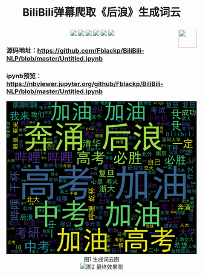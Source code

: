 # <p align="center">BiliBili弹幕爬取《后浪》生成词云</p>


<p align="center">
    <a href="https://github.com/Fblackp/BiliBili-NLP"><img src="https://img.shields.io/badge/status-closed-yellow.svg"></a>
    <a href="https://github.com/python/cpython"><img src="https://img.shields.io/badge/Python-3.7-FF1493.svg"></a>
    <a href="https://github.com/Fblackp/BiliBili-NLP"><img src="https://img.shields.io/github/repo-size/Fblackp/BiliBili-NLP"></a>
    <a href="https://github.com/Fblackp/BiliBili-NLP/graphs/contributors"><img src="https://img.shields.io/github/contributors/Fblackp/BiliBili-NLP?color=blue"></a>
    <a href="https://github.com/Fblackp/BiliBili-NLP/stargazers"><img src="https://img.shields.io/github/stars/Fblackp/BiliBili-NLP?logo=github"></a>
    <a href="https://github.com/Fblackp/BiliBili-NLP/network/members"><img src="https://img.shields.io/github/forks/Fblackp/BiliBili-NLP?color=blue&logo=github"></a>
    <a href="https://www.python.org/"><img src="https://upload.wikimedia.org/wikipedia/commons/c/c3/Python-logo-notext.svg" align="right" height="48" width="48" ></a>
</p>

### 源码地址：https://github.com/Fblackp/BiliBili-NLP/blob/master/Untitled.ipynb

### ipynb预览：https://nbviewer.jupyter.org/github/Fblackp/BiliBili-NLP/blob/master/Untitled.ipynb



<td ><center><img src="media/danmu.png" >图1  生成词云图 </center></td>  
        


<td ><center><img src="media/danmu11.png"  >图2 最终效果图</center></td>